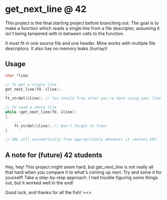 # get_next_line @ 42
This project is the final starting project before branching out. The goal is to
make a function which reads a single line from a file descriptor, assuming it
isn't being tampered with in between calls to the function.

It must fit in one source file and one header. Mine works with multiple file
descriptors. It also has no memory leaks (hurray)!

## Usage
```c
char *line;

// To get a single line
get_next_line(fd, &line);
...
ft_strdel(&line); // You should free after you're done using your line

// To read a whole file
while (get_next_line(fd, &line))
{
	...
	ft_strdel(&line); // Don't forget to free!
}

// GNL will automatically free appropriately whenever it reaches EOF.
```

## A note for (future) 42 students
Hey, hey! This project might seem hard, but get_next_line is not really all that
hard when you compare it to what's coming up next. Try and solve it for
yourself! Take a step-by-step approach. I had trouble figuring some things out,
but it worked well in the end!

Good luck, and thanks for all the fish! ><>
